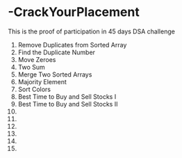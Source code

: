 # -CrackYourPlacement

This is the proof of participation in 45 days DSA challenge

1. Remove Duplicates from Sorted Array
2. Find the Duplicate Number
3. Move Zeroes
4. Two Sum
5. Merge Two Sorted Arrays
6. Majority Element
7. Sort Colors
8. Best Time to Buy and Sell Stocks I
9. Best Time to Buy and Sell Stocks II
10.
11.
12.
13.
14.
15.

